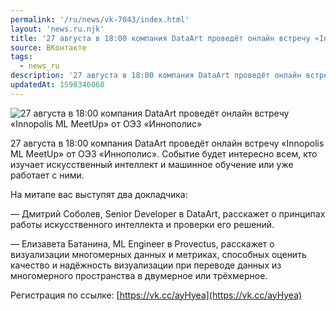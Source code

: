 ```yaml
---
permalink: '/ru/news/vk-7043/index.html'
layout: 'news.ru.njk'
title: '27 августа в 18:00 компания DataArt проведёт онлайн встречу «Innopolis ML MeetUp» от ОЭЗ «Иннополис»'
source: ВКонтакте
tags:
  - news_ru
description: '27 августа в 18:00 компания DataArt проведёт онлайн встречу «Innopolis ML MeetUp» от ОЭЗ «Иннополис»'
updatedAt: 1598346060
---
```

![27 августа в 18:00 компания DataArt проведёт онлайн встречу «Innopolis ML MeetUp» от ОЭЗ «Иннополис»](https://sun9-34.userapi.com/impg/twuC3HF77364N0SnqsDOkgqda8XsZgxW2BnTwg/MWGSNqF4bUE.jpg?size=1280x720&quality=96&sign=1091957efd890c542bc8770a080a6aad&c_uniq_tag=-yEyp8uLS4iKlJ3pxKnFpU6RENU6NQmw-4FSpnx_wkA&type=album)

27 августа в 18:00 компания DataArt проведёт онлайн встречу «Innopolis ML MeetUp» от ОЭЗ «Иннополис». Событие будет интересно всем, кто изучает искусственный интеллект и машинное обучение или уже работает с ними.

На митапе вас выступят два докладчика:

— Дмитрий Соболев, Senior Developer в DataArt, расскажет о принципах работы искусственного интеллекта и проверки его решений.

— Елизавета Батанина, ML Engineer в Provectus, расскажет о визуализации многомерных данных и метриках, способных оценить качество и надёжность визуализации при переводе данных из многомерного пространства в двумерное или трёхмерное.

Регистрация по ссылке: [https://vk.cc/ayHyea](https://vk.cc/ayHyea)
